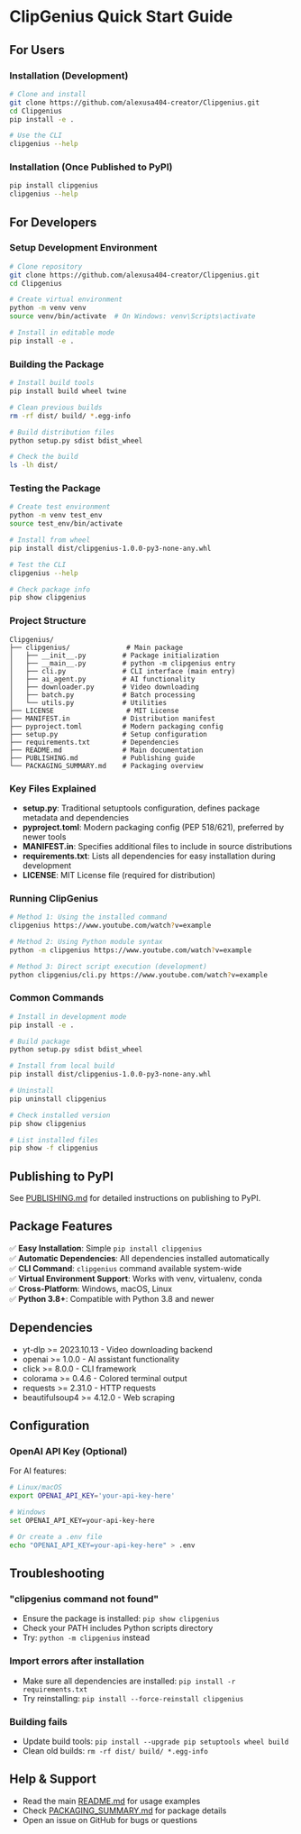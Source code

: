 # ClipGenius Quick Start Guide

## For Users

### Installation (Development)

```bash
# Clone and install
git clone https://github.com/alexusa404-creator/Clipgenius.git
cd Clipgenius
pip install -e .

# Use the CLI
clipgenius --help
```

### Installation (Once Published to PyPI)

```bash
pip install clipgenius
clipgenius --help
```

## For Developers

### Setup Development Environment

```bash
# Clone repository
git clone https://github.com/alexusa404-creator/Clipgenius.git
cd Clipgenius

# Create virtual environment
python -m venv venv
source venv/bin/activate  # On Windows: venv\Scripts\activate

# Install in editable mode
pip install -e .
```

### Building the Package

```bash
# Install build tools
pip install build wheel twine

# Clean previous builds
rm -rf dist/ build/ *.egg-info

# Build distribution files
python setup.py sdist bdist_wheel

# Check the build
ls -lh dist/
```

### Testing the Package

```bash
# Create test environment
python -m venv test_env
source test_env/bin/activate

# Install from wheel
pip install dist/clipgenius-1.0.0-py3-none-any.whl

# Test the CLI
clipgenius --help

# Check package info
pip show clipgenius
```

### Project Structure

```
Clipgenius/
├── clipgenius/              # Main package
│   ├── __init__.py         # Package initialization
│   ├── __main__.py         # python -m clipgenius entry
│   ├── cli.py              # CLI interface (main entry)
│   ├── ai_agent.py         # AI functionality
│   ├── downloader.py       # Video downloading
│   ├── batch.py            # Batch processing
│   └── utils.py            # Utilities
├── LICENSE                  # MIT License
├── MANIFEST.in             # Distribution manifest
├── pyproject.toml          # Modern packaging config
├── setup.py                # Setup configuration
├── requirements.txt        # Dependencies
├── README.md               # Main documentation
├── PUBLISHING.md           # Publishing guide
└── PACKAGING_SUMMARY.md    # Packaging overview
```

### Key Files Explained

- **setup.py**: Traditional setuptools configuration, defines package metadata and dependencies
- **pyproject.toml**: Modern packaging config (PEP 518/621), preferred by newer tools
- **MANIFEST.in**: Specifies additional files to include in source distributions
- **requirements.txt**: Lists all dependencies for easy installation during development
- **LICENSE**: MIT License file (required for distribution)

### Running ClipGenius

```bash
# Method 1: Using the installed command
clipgenius https://www.youtube.com/watch?v=example

# Method 2: Using Python module syntax
python -m clipgenius https://www.youtube.com/watch?v=example

# Method 3: Direct script execution (development)
python clipgenius/cli.py https://www.youtube.com/watch?v=example
```

### Common Commands

```bash
# Install in development mode
pip install -e .

# Build package
python setup.py sdist bdist_wheel

# Install from local build
pip install dist/clipgenius-1.0.0-py3-none-any.whl

# Uninstall
pip uninstall clipgenius

# Check installed version
pip show clipgenius

# List installed files
pip show -f clipgenius
```

## Publishing to PyPI

See [PUBLISHING.md](PUBLISHING.md) for detailed instructions on publishing to PyPI.

## Package Features

✅ **Easy Installation**: Simple `pip install clipgenius`  
✅ **Automatic Dependencies**: All dependencies installed automatically  
✅ **CLI Command**: `clipgenius` command available system-wide  
✅ **Virtual Environment Support**: Works with venv, virtualenv, conda  
✅ **Cross-Platform**: Windows, macOS, Linux  
✅ **Python 3.8+**: Compatible with Python 3.8 and newer  

## Dependencies

- yt-dlp >= 2023.10.13 - Video downloading backend
- openai >= 1.0.0 - AI assistant functionality
- click >= 8.0.0 - CLI framework
- colorama >= 0.4.6 - Colored terminal output
- requests >= 2.31.0 - HTTP requests
- beautifulsoup4 >= 4.12.0 - Web scraping

## Configuration

### OpenAI API Key (Optional)

For AI features:

```bash
# Linux/macOS
export OPENAI_API_KEY='your-api-key-here'

# Windows
set OPENAI_API_KEY=your-api-key-here

# Or create a .env file
echo "OPENAI_API_KEY=your-api-key-here" > .env
```

## Troubleshooting

### "clipgenius command not found"
- Ensure the package is installed: `pip show clipgenius`
- Check your PATH includes Python scripts directory
- Try: `python -m clipgenius` instead

### Import errors after installation
- Make sure all dependencies are installed: `pip install -r requirements.txt`
- Try reinstalling: `pip install --force-reinstall clipgenius`

### Building fails
- Update build tools: `pip install --upgrade pip setuptools wheel build`
- Clean old builds: `rm -rf dist/ build/ *.egg-info`

## Help & Support

- Read the main [README.md](README.md) for usage examples
- Check [PACKAGING_SUMMARY.md](PACKAGING_SUMMARY.md) for package details
- Open an issue on GitHub for bugs or questions
